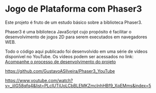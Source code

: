 # Jogo de Plataforma com Phaser3
Este projeto é fruto de um estudo básico sobre a biblioteca Phaser3.

Phaser3 é uma biblioteca JavaScript cujo propósito é facilitar o desenvolvimento de jogos 2D para serem executados em navegadores WEB.

Todo o código aqui publicado foi desenvolvido em uma série de vídeos disponível no YouTube.
Os vídeos podem ser acessados no link:
[Acompanhe o processo de desenvolvimento do projeto](https://www.youtube.com/watch?v=88wTIcCw4KM&list=PLclUTiUoLCbBLEMKZmclnhHBf9_XpEMms)

https://github.com/GustavoASIlveira/Phaser3_YouTube

https://www.youtube.com/watch?v=_iiIG58qfq4&list=PLclUTiUoLCbBLEMKZmclnhHBf9_XpEMms&index=5
